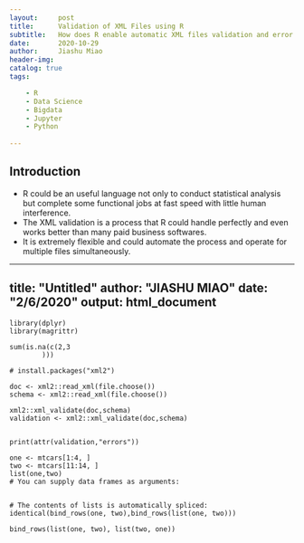 ```yaml
---
layout:     post
title:      Validation of XML Files using R
subtitle:   How does R enable automatic XML files validation and error log collection 
date:       2020-10-29
author:     Jiashu Miao
header-img: 
catalog: true
tags:

    - R
    - Data Science 
    - Bigdata
    - Jupyter
    - Python
    
---
```


## Introduction
- R could be an useful language not only to conduct statistical analysis but complete some functional jobs at fast speed with little human interference.
- The XML validation is a process that R could handle perfectly and even works better than many paid business softwares.
- It is extremely flexible and could automate the process and operate for multiple files simultaneously. 



---
title: "Untitled"
author: "JIASHU MIAO"
date: "2/6/2020"
output: html_document
---
```{r}
library(dplyr)
library(magrittr)
```

```{r}
sum(is.na(c(2,3
        )))
```
```{r}
# install.packages("xml2")

doc <- xml2::read_xml(file.choose())
schema <- xml2::read_xml(file.choose())
```
```{r}
xml2::xml_validate(doc,schema)
validation <- xml2::xml_validate(doc,schema)
```


```{r}

print(attr(validation,"errors"))
```

```{r}
one <- mtcars[1:4, ]
two <- mtcars[11:14, ]
list(one,two)
# You can supply data frames as arguments:


# The contents of lists is automatically spliced:
identical(bind_rows(one, two),bind_rows(list(one, two)))

bind_rows(list(one, two), list(two, one))






```